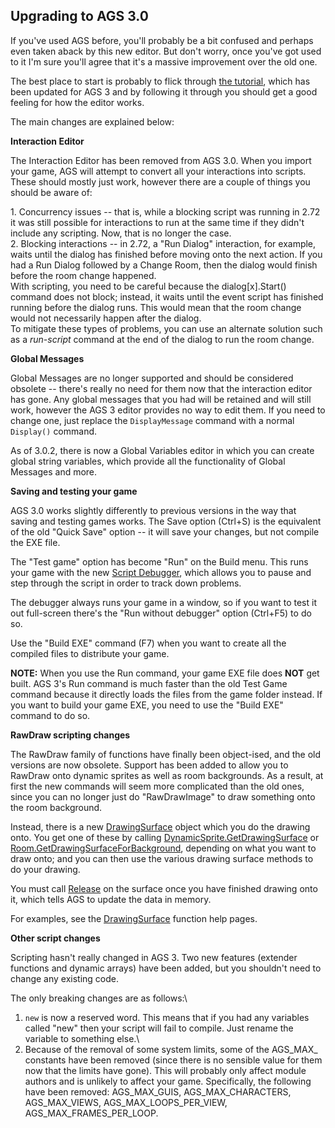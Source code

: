 Upgrading to AGS 3.0
--------------------

If you've used AGS before, you'll probably be a bit confused and perhaps
even taken aback by this new editor. But don't worry, once you've got
used to it I'm sure you'll agree that it's a massive improvement over
the old one.

The best place to start is probably to flick through [the
tutorial](StartingOff), which has been updated for AGS 3 and by
following it through you should get a good feeling for how the editor
works.

The main changes are explained below:

**Interaction Editor**

The Interaction Editor has been removed from AGS 3.0. When you import
your game, AGS will attempt to convert all your interactions into
scripts. These should mostly just work, however there are a couple of
things you should be aware of:

1\. Concurrency issues -- that is, while a blocking script was running in
2.72 it was still possible for interactions to run at the same time if
they didn't include any scripting. Now, that is no longer the case.\
2. Blocking interactions -- in 2.72, a "Run Dialog" interaction, for
example, waits until the dialog has finished before moving onto the next
action. If you had a Run Dialog followed by a Change Room, then the
dialog would finish before the room change happened.\
With scripting, you need to be careful because the dialog\[x\].Start()
command does not block; instead, it waits until the event script has
finished running before the dialog runs. This would mean that the room
change would not necessarily happen after the dialog.\
To mitigate these types of problems, you can use an alternate solution
such as a *run-script* command at the end of the dialog to run the room
change.

**Global Messages**

Global Messages are no longer supported and should be considered
obsolete -- there's really no need for them now that the interaction
editor has gone. Any global messages that you had will be retained and
will still work, however the AGS 3 editor provides no way to edit them.
If you need to change one, just replace the `DisplayMessage` command
with a normal `Display()` command.

As of 3.0.2, there is now a Global Variables editor in which you can
create global string variables, which provide all the functionality of
Global Messages and more.

**Saving and testing your game**

AGS 3.0 works slightly differently to previous versions in the way that
saving and testing games works. The Save option (Ctrl+S) is the
equivalent of the old "Quick Save" option -- it will save your changes,
but not compile the EXE file.

The "Test game" option has become "Run" on the Build menu. This runs
your game with the new [Script Debugger](Debuggingfeatures),
which allows you to pause and step through the script in order to track
down problems.

The debugger always runs your game in a window, so if you want to test
it out full-screen there's the "Run without debugger" option (Ctrl+F5)
to do so.

Use the "Build EXE" command (F7) when you want to create all the
compiled files to distribute your game.

**NOTE:** When you use the Run command, your game EXE file does **NOT**
get built. AGS 3's Run command is much faster than the old Test Game
command because it directly loads the files from the game folder
instead. If you want to build your game EXE, you need to use the "Build
EXE" command to do so.

**RawDraw scripting changes**

The RawDraw family of functions have finally been object-ised, and the
old versions are now obsolete. Support has been added to allow you to
RawDraw onto dynamic sprites as well as room backgrounds. As a result,
at first the new commands will seem more complicated than the old ones,
since you can no longer just do "RawDrawImage" to draw something onto
the room background.

Instead, there is a new
[DrawingSurface](DrawingSurfaceFunctions) object which you do
the drawing onto. You get one of these by calling
[DynamicSprite.GetDrawingSurface](DynamicSprite#getdrawingsurface)
or
[Room.GetDrawingSurfaceForBackground](Room#getdrawingsurfaceforbackground),
depending on what you want to draw onto; and you can then use the
various drawing surface methods to do your drawing.

You must call [Release](DrawingSurfaceFunctions#release) on the surface
once you have finished drawing onto it, which tells AGS to update the
data in memory.

For examples, see the
[DrawingSurface](DrawingSurfaceFunctions) function help pages.

**Other script changes**

Scripting hasn't really changed in AGS 3. Two new features (extender
functions and dynamic arrays) have been added, but you shouldn't need to
change any existing code.

The only breaking changes are as follows:\
1. `new` is now a reserved word. This means that if you had any
variables called "new" then your script will fail to compile. Just
rename the variable to something else.\
2. Because of the removal of some system limits, some of the AGS_MAX_
constants have been removed (since there is no sensible value for them
now that the limits have gone). This will probably only affect module
authors and is unlikely to affect your game. Specifically, the following
have been removed: AGS_MAX_GUIS, AGS_MAX_CHARACTERS,
AGS_MAX_VIEWS, AGS_MAX_LOOPS_PER_VIEW,
AGS_MAX_FRAMES_PER_LOOP.

